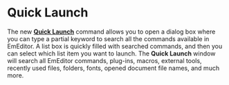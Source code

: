# Quick Launch

The new **[Quick Launch](../cmd/tools/search_all_commands)** command allows you to open a dialog box where you can type a partial keyword to search all the commands available in EmEditor. A list box is quickly filled with searched commands, and then you can select which list item you want to launch. The **Quick Launch**
window will search all EmEditor commands, plug-ins, macros, external tools,
recently used files, folders, fonts, opened document file names, and much more.